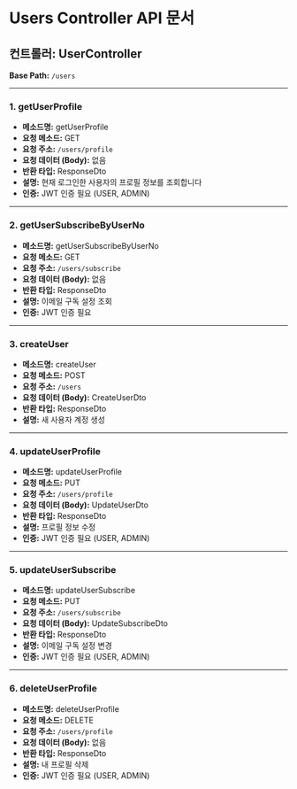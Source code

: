 # Users Controller API 문서

## 컨트롤러: UserController

**Base Path:** `/users`

---

### 1. getUserProfile

- **메소드명:** getUserProfile
- **요청 메소드:** GET
- **요청 주소:** `/users/profile`
- **요청 데이터 (Body):** 없음
- **반환 타입:** ResponseDto<SelectUserInfoType>
- **설명:** 현재 로그인한 사용자의 프로필 정보를 조회합니다
- **인증:** JWT 인증 필요 (USER, ADMIN)

---

### 2. getUserSubscribeByUserNo

- **메소드명:** getUserSubscribeByUserNo
- **요청 메소드:** GET
- **요청 주소:** `/users/subscribe`
- **요청 데이터 (Body):** 없음
- **반환 타입:** ResponseDto<SelectUserSbcrInfoType>
- **설명:** 이메일 구독 설정 조회
- **인증:** JWT 인증 필요

---

### 3. createUser

- **메소드명:** createUser
- **요청 메소드:** POST
- **요청 주소:** `/users`
- **요청 데이터 (Body):** CreateUserDto
- **반환 타입:** ResponseDto<SelectUserInfoType>
- **설명:** 새 사용자 계정 생성

---

### 4. updateUserProfile

- **메소드명:** updateUserProfile
- **요청 메소드:** PUT
- **요청 주소:** `/users/profile`
- **요청 데이터 (Body):** UpdateUserDto
- **반환 타입:** ResponseDto<SelectUserInfoType>
- **설명:** 프로필 정보 수정
- **인증:** JWT 인증 필요 (USER, ADMIN)

---

### 5. updateUserSubscribe

- **메소드명:** updateUserSubscribe
- **요청 메소드:** PUT
- **요청 주소:** `/users/subscribe`
- **요청 데이터 (Body):** UpdateSubscribeDto
- **반환 타입:** ResponseDto<SelectUserSbcrInfoType>
- **설명:** 이메일 구독 설정 변경
- **인증:** JWT 인증 필요 (USER, ADMIN)

---

### 6. deleteUserProfile

- **메소드명:** deleteUserProfile
- **요청 메소드:** DELETE
- **요청 주소:** `/users/profile`
- **요청 데이터 (Body):** 없음
- **반환 타입:** ResponseDto<boolean>
- **설명:** 내 프로필 삭제
- **인증:** JWT 인증 필요 (USER, ADMIN)
